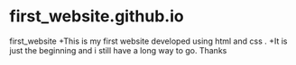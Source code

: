 # first_website.github.io
first_website
+This is my first website developed using html and css .
+It is just the beginning and i still have a long way to go. Thanks
